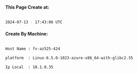 
   
#### This Page Create at:

```bash

2024-07-13 - 17:43:06 UTC

```

#### Create By Machine:

```bash

Host Name : fv-az525-424

platform  : Linux-6.5.0-1023-azure-x86_64-with-glibc2.35

Ip Local  : 10.1.0.35

```

